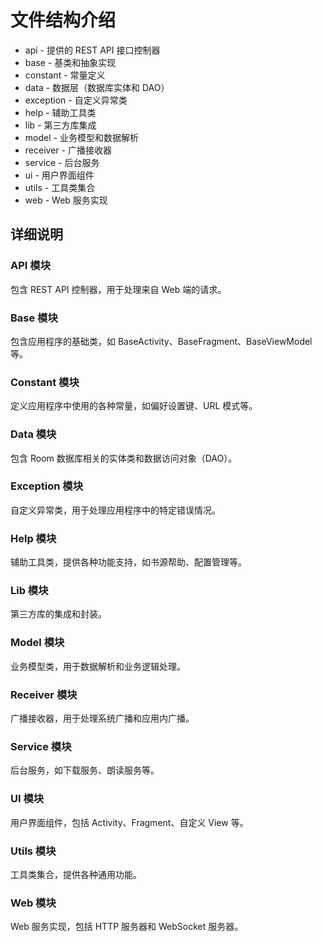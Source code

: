 # 文件结构介绍

* api - 提供的 REST API 接口控制器
* base - 基类和抽象实现
* constant - 常量定义
* data - 数据层（数据库实体和 DAO）
* exception - 自定义异常类
* help - 辅助工具类
* lib - 第三方库集成
* model - 业务模型和数据解析
* receiver - 广播接收器
* service - 后台服务
* ui - 用户界面组件
* utils - 工具类集合
* web - Web 服务实现

## 详细说明

### API 模块
包含 REST API 控制器，用于处理来自 Web 端的请求。

### Base 模块
包含应用程序的基础类，如 BaseActivity、BaseFragment、BaseViewModel 等。

### Constant 模块
定义应用程序中使用的各种常量，如偏好设置键、URL 模式等。

### Data 模块
包含 Room 数据库相关的实体类和数据访问对象（DAO）。

### Exception 模块
自定义异常类，用于处理应用程序中的特定错误情况。

### Help 模块
辅助工具类，提供各种功能支持，如书源帮助、配置管理等。

### Lib 模块
第三方库的集成和封装。

### Model 模块
业务模型类，用于数据解析和业务逻辑处理。

### Receiver 模块
广播接收器，用于处理系统广播和应用内广播。

### Service 模块
后台服务，如下载服务、朗读服务等。

### UI 模块
用户界面组件，包括 Activity、Fragment、自定义 View 等。

### Utils 模块
工具类集合，提供各种通用功能。

### Web 模块
Web 服务实现，包括 HTTP 服务器和 WebSocket 服务器。